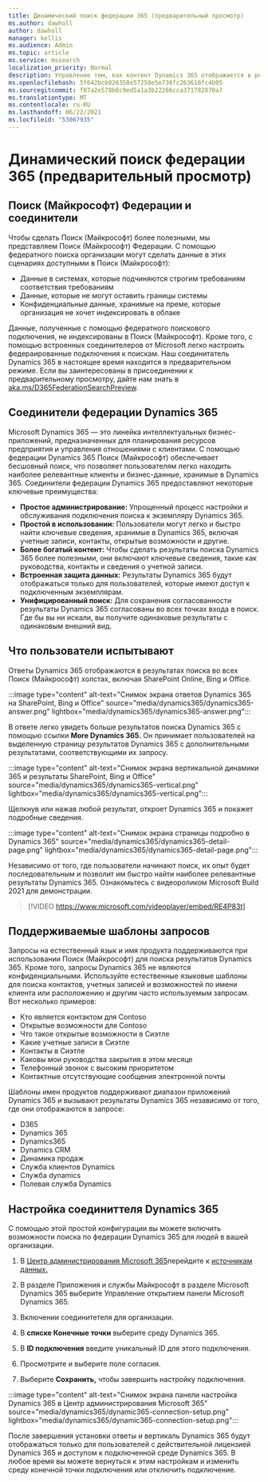 ```yaml
---
title: Динамический поиск федерации 365 (предварительный просмотр)
ms.author: dawholl
author: dawholl
manager: kellis
ms.audience: Admin
ms.topic: article
ms.service: mssearch
localization_priority: Normal
description: Управление тем, как контент Dynamics 365 отображается в результатах поиска
ms.openlocfilehash: 5f642bcb026358e57258e5e736fc263616fc4b05
ms.sourcegitcommit: f07a2e578b6c9ed5a1a3b22266cca371782870a7
ms.translationtype: MT
ms.contentlocale: ru-RU
ms.lasthandoff: 06/22/2021
ms.locfileid: "53067935"
---
```

# <a name="dynamics-365-federation-search-preview"></a>Динамический поиск федерации 365 (предварительный просмотр)

## <a name="microsoft-search-federation-and-connectors"></a>Поиск (Майкрософт) Федерации и соединители

Чтобы сделать Поиск (Майкрософт) более полезными, мы представляем Поиск (Майкрософт) Федерации. С помощью федератного поиска организации могут сделать данные в этих сценариях доступными в Поиск (Майкрософт):

* Данные в системах, которые подчиняются строгим требованиям соответствия требованиям
* Данные, которые не могут оставить границы системы
* Конфиденциальные данные, хранимые на преме, которые организация не хочет индексировать в облаке

Данные, полученные с помощью федератного поискового подключения, не индексированы в Поиск (Майкрософт). Кроме того, с помощью встроенных соединителеров от Microsoft легко настроить федераированные подключения к поискам. Наш соединитатель Dynamics 365 в настоящее время находится в предварительном режиме. Если вы заинтересованы в присоединении к предварительному просмотру, дайте нам знать в [aka.ms/D365FederationSearchPreview](https://aka.ms/D365FederationSearchPreview).

## <a name="dynamics-365-federation-connector"></a>Соединители федерации Dynamics 365

Microsoft Dynamics 365 — это линейка интеллектуальных бизнес-приложений, предназначенных для планирования ресурсов предприятия и управления отношениями с клиентами. С помощью федерации Dynamics 365 Поиск (Майкрософт) обеспечивает бесшовный поиск, что позволяет пользователям легко находить наиболее релевантные клиенты и бизнес-данные, хранимые в Dynamics 365. Соединители федерации Dynamics 365 предоставляют некоторые ключевые преимущества:

* **Простое администрирование:** Упрощенный процесс настройки и обслуживания подключения поиска к экземпляру Dynamics 365.
* **Простой в использовании:** Пользователи могут легко и быстро найти ключевые сведения, хранимые в Dynamics 365, включая учетные записи, контакты, открытые возможности и другие.
* **Более богатый контент:** Чтобы сделать результаты поиска Dynamics 365 более полезными, они включают ключевые сведения, такие как руководства, контакты и сведения о учетной записи.
* **Встроенная защита данных:** Результаты Dynamics 365 будут отображаться только для пользователей, которые имеют доступ к подключенным экземплярам.
* **Унифицированный поиск:** Для сохранения согласованности результаты Dynamics 365 согласованы во всех точках входа в поиск. Где бы вы ни искали, вы получите одинаковые результаты с одинаковым внешний вид.

## <a name="what-users-experience"></a>Что пользователи испытывают

Ответы Dynamics 365 отображаются в результатах поиска во всех Поиск (Майкрософт) холстах, включая SharePoint Online, Bing и Office.

:::image type="content" alt-text="Снимок экрана ответов Dynamics 365 на SharePoint, Bing и Office" source="media/dynamics365/dynamics365-answer.png" lightbox="media/dynamics365/dynamics365-answer.png":::

В ответе легко увидеть больше результатов поиска Dynamics 365 с помощью ссылки **More Dynamics 365.** Он принимает пользователей на выделенную страницу результатов Dynamics 365 с дополнительными результатами, соответствующими их запросу.

:::image type="content" alt-text="Снимок экрана вертикальной динамики 365 и результаты SharePoint, Bing и Office" source="media/dynamics365/dynamics365-vertical.png" lightbox="media/dynamics365/dynamics365-vertical.png":::

Щелкнув или нажав любой результат, откроет Dynamics 365 и покажет подробные сведения.

:::image type="content" alt-text="Снимок экрана страницы подробно в Dynamics 365" source="media/dynamics365/dynamics365-detail-page.png" lightbox="media/dynamics365/dynamics365-detail-page.png":::

Независимо от того, где пользователи начинают поиск, их опыт будет последовательным и позволит им быстро найти наиболее релевантные результаты Dynamics 365. Ознакомьтесь с видеороликом Microsoft Build 2021 для демонстрации.

> [!VIDEO https://www.microsoft.com/videoplayer/embed/RE4P83t]

## <a name="supported-query-patterns"></a>Поддерживаемые шаблоны запросов

Запросы на естественный язык и имя продукта поддерживаются при использовании Поиск (Майкрософт) для поиска результатов Dynamics 365. Кроме того, запросы Dynamics 365 не являются конфиденциальными. Используйте естественные языковые шаблоны для поиска контактов, учетных записей и возможностей по имени клиента или расположению и другим часто используемым запросам. Вот несколько примеров:

* Кто является контактом для Contoso
* Открытые возможности для Contoso
* Что такое открытые возможности в Сиэтле
* Какие учетные записи в Сиэтле
* Контакты в Сиэтле
* Каковы мои руководства закрытия в этом месяце
* Телефонный звонок с высоким приоритетом
* Контактные отсутствующие сообщения электронной почты

Шаблоны имен продуктов поддерживают диапазон приложений Dynamics 365 и вызывают результаты Dynamics 365 независимо от того, где они отображаются в запросе:

* D365
* Dynamics 365
* Dynamics365
* Dynamics CRM
* Динамика продаж
* Служба клиентов Dynamics
* Служба dynamics
* Полевая служба Dynamics

## <a name="configure-the-dynamics-365-connector"></a>Настройка соединиттеля Dynamics 365

С помощью этой простой конфигурации вы можете включить возможности поиска по федерации Dynamics 365 для людей в вашей организации.

1. В [Центр администрирования Microsoft 365](https://admin.microsoft.com)перейдите к [источникам данных.](https://admin.microsoft.com/Adminportal/Home#/MicrosoftSearch/connectors)

2. В разделе Приложения и службы Майкрософт в разделе Microsoft  Dynamics 365 выберите Управление открытием панели Microsoft Dynamics 365.

3. Включении соединитетеля для организации.

4. В **списке Конечные точки** выберите среду Dynamics 365.

5. В **ID подключения** введите уникальный ID для этого подключения.

6. Просмотрите и выберите поле согласия.

7. Выберите **Сохранить,** чтобы завершить настройку подключения.

:::image type="content" alt-text="Снимок экрана панели настройка Dynamics 365 в Центр администрирования Microsoft 365" source="media/dynamics365/dynamic365-connection-setup.png" lightbox="media/dynamics365/dynamic365-connection-setup.png":::

После завершения установки ответы и вертикаль Dynamics 365 будут отображаться только для пользователей с действительной лицензией Dynamics 365 и доступом к подключенной среде Dynamics 365. В любое время вы можете вернуться к этим настройкам и изменить среду конечной точки подключения или отключить подключение.
